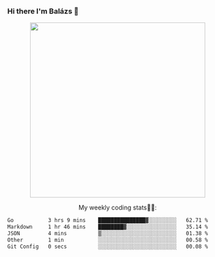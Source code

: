 ### Hi there I'm Balázs 👋
  
<p align="center">
  <img width="400" src="https://github-readme-stats.vercel.app/api/top-langs/?username=bkutasi&size_weight=0.5&count_weight=0.5&hide=jupyter%20notebook&layout=compact&theme=tokyonight">
</p>
<p align="center">
My weekly coding stats👨‍💻:
</p>
<!--START_SECTION:waka-->

```txt
Go           3 hrs 9 mins    ███████████████▓░░░░░░░░░   62.71 %
Markdown     1 hr 46 mins    ████████▓░░░░░░░░░░░░░░░░   35.14 %
JSON         4 mins          ▒░░░░░░░░░░░░░░░░░░░░░░░░   01.38 %
Other        1 min           ░░░░░░░░░░░░░░░░░░░░░░░░░   00.58 %
Git Config   0 secs          ░░░░░░░░░░░░░░░░░░░░░░░░░   00.08 %
```

<!--END_SECTION:waka-->



<!--
**bkutasi/bkutasi** is a ✨ _special_ ✨ repository because its `README.md` (this file) appears on your GitHub profile.

Here are some ideas to get you started:

- 🔭 I’m currently working on ...
- 🌱 I’m currently learning ...
- 👯 I’m looking to collaborate on ...
- 🤔 I’m looking for help with ...
- 💬 Ask me about ...
- 📫 How to reach me: ...
- 😄 Pronouns: ...
- ⚡ Fun fact: ...
-->
